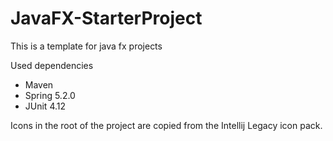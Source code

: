 # JavaFX-StarterProject
This is a template for java fx projects

Used dependencies
  - Maven
  - Spring 5.2.0
  - JUnit 4.12

Icons in the root of the project are copied from the Intellij Legacy icon pack.



